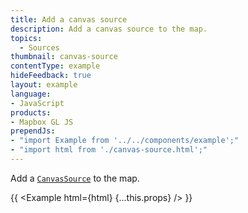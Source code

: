 ```yaml
---
title: Add a canvas source
description: Add a canvas source to the map.
topics:
  - Sources
thumbnail: canvas-source
contentType: example
hideFeedback: true
layout: example
language:
- JavaScript
products:
- Mapbox GL JS
prependJs:
- "import Example from '../../components/example';"
- "import html from './canvas-source.html';"
---
```


Add a [`CanvasSource`](https://maplibre.org/maplibre-gl-js-docs/api/sources/#canvassource) to the map.

{{ <Example html={html} {...this.props} /> }}
